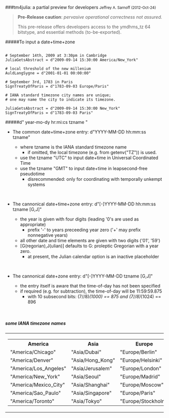 ###tm4julia: a partial preview for developers
<small>Jeffrey A. Sarnoff (2012-Oct-24)</small>

> **Pre-Release caution**: *pervasive operational correctness not assured.*
>
> This pre-release offers developers access to the ymdhms_tz 64 bitstype, and essential methods (to-be-exported).




#####To input a date+time+zone


```

# September 14th, 2009 at 3:30pm in Cambridge
JuliaGetsAbstract = d"2009-09-14 15:30:00 America/New_York"

# local threshold of the new millenium
AuldLangSygne = d"2001-01-01 00:00:00"

# September 3rd, 1783 in Paris
SignTreatyOfParis = d"1783-09-03 Europe/Paris"

# IANA standard timezone city names are unique;
# one may name the city to indicate its timezone.

JuliaGetsAbstract = d"2009-09-14 15:30:00 New_York"
SignTreatyOfParis = d"1783-09-03 Paris"

```



#####d" year-mo-dy hr:mi:cs tzname "


* The common date+time+zone entry: d"YYYY-MM-DD hh:mm:ss tzname"

  * where tzname is the IANA standard timezone name
     * if omitted, the local timezone (e.g. from getenv("TZ")) is used.
  * use the tzname "UTC" to input date+time in Universal Coordinated Time
  * use the tzname "GMT" to input date+time in leapsecond-free pseudotime
     * disrecommended: only for coordinating with temporally unkempt systems

<p></br></p>

* The cannonical date+time+zone entry: d"[-]YYYY-MM-DD hh:mm:ss tzname [G,J]"

  * the year is given with four digits (leading '0's are used as appropriate)
     * prefix '-' to years preceeding year zero ('+' may prefix nonnegative years)
  * all other date and time elements are given with two digits ('01', '59')
  * [G(regorian),J(ulian)] defaults to G: proleptic Gregorian with a year zero.
     * at present, the Julian calendar option is an inactive placeholder

<p></br></p>

* The cannonical date+zone entry: d"[-]YYYY-MM-DD tzname [G,J]"

  * the entry itself is aware that the time-of-day has not been specified
  * if required (e.g. for subtraction), the time-of-day will be 11:59:59.875
     * with 10 subsecond bits: (7//8)*(1000) == 875 and (7//8)*(1024) == 896

<p></br></p>

##### some IANA timezone names

<table><tr><td>
<table>

  <tr>
    <th>America</th>
    <th>Asia</th>
    <th>Europe</th>
    <th>Australia</th>
  </tr>

   <tr>  <td>"America/Chicago"</td>      <td>"Asia/Dubai"</td>      <td>"Europe/Berlin"</td>    <td>"Australia/Adelaide"</td>  </tr>
   <tr>  <td>"America/Denver"</td>       <td>"Asia/Hong_Kong"</td>  <td>"Europe/Helsinki"</td>  <td>"Australia/Darwin"</td>    </tr>
   <tr>  <td>"America/Los_Angeles"</td>  <td>"Asia/Jerusalem"</td>  <td>"Europe/London"</td>    <td>"Australia/Hobart"</td>    </tr>
   <tr>  <td>"America/New_York"</td>     <td>"Asia/Seoul"</td>      <td>"Europe/Madrid"</td>    <td>"Australia/Perth"</td>     </tr>
   <tr>  <td>"America/Mexico_City"</td>  <td>"Asia/Shanghai"</td>   <td>"Europe/Moscow"</td>    <td>"Australia/Brisbane"</td>  </tr>
   <tr>  <td>"America/Sao_Paulo"</td>    <td>"Asia/Singapore"</td>  <td>"Europe/Paris"</td>     <td>"Australia/Melbourne"</td> </tr>
   <tr>  <td>"America/Toronto"</td>      <td>"Asia/Tokyo"</td>      <td>"Europe/Stockholm"</td> <td>"Australia/Sydney"</td>    </tr>

</table></td></tr></table>
